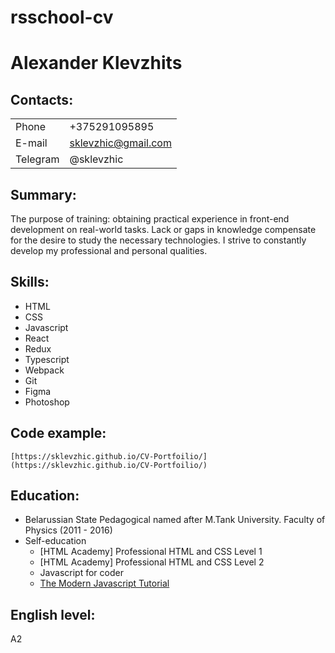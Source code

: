 # rsschool-cv

# Alexander Klevzhits

## Contacts:

|               |                     |
| ------------- |---------------------|
| Phone         | +375291095895       |
| E-mail        | sklevzhic@gmail.com |
| Telegram      | @sklevzhic          |


## Summary:

The purpose of training: obtaining practical experience in front-end development on real-world tasks.
Lack or gaps in knowledge compensate for the desire to study the necessary technologies. I strive to constantly develop my professional and personal qualities.

## Skills:
* HTML
* CSS
* Javascript
* React
* Redux
* Typescript 
* Webpack
* Git
* Figma
* Photoshop

## Code example:
    [https://sklevzhic.github.io/CV-Portfoilio/](https://sklevzhic.github.io/CV-Portfoilio/)



## Education:
* Belarussian State Pedagogical named after M.Tank University. Faculty of Physics (2011 - 2016)
* Self-education
  * [HTML Academy] Professional HTML and CSS Level 1
  * [HTML Academy] Professional HTML and CSS Level 2
  * Javascript for coder
  * [The Modern Javascript Tutorial](https://javascript.info/)

## English level:
A2